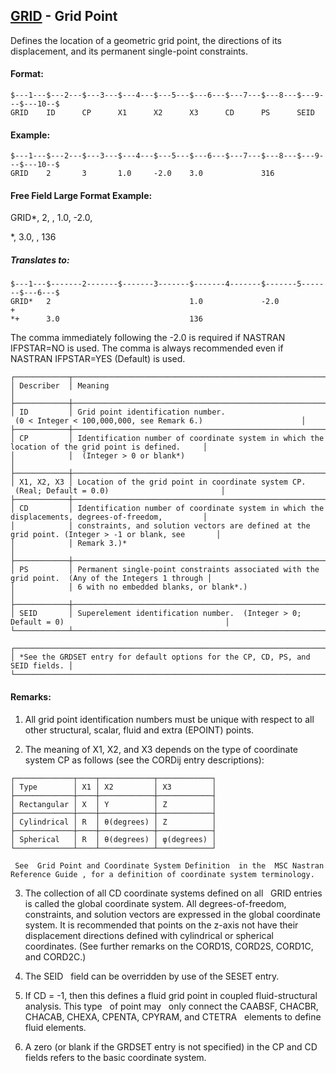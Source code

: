 ## [GRID](https://help.hexagonmi.com/bundle/MSC_Nastran_2022.4/page/Nastran_Combined_Book/qrg/bulkfgil/TOC.GRID.xhtml) - Grid Point

Defines the location of a geometric grid point, the directions of its displacement, and its permanent single-point constraints.

#### Format:

```nastran
$---1---$---2---$---3---$---4---$---5---$---6---$---7---$---8---$---9---$---10--$
GRID    ID      CP      X1      X2      X3      CD      PS      SEID            
```
#### Example:

```nastran
$---1---$---2---$---3---$---4---$---5---$---6---$---7---$---8---$---9---$---10--$
GRID    2       3       1.0     -2.0    3.0             316                     
```
#### Free Field Large Format Example:

GRID*, 2, , 1.0, -2.0,

*, 3.0, , 136

##### Translates to:

```nastran
$---1---$-------2-------$-------3-------$-------4-------$-------5-------$---6---$
GRID*   2                               1.0             -2.0            +       
*+      3.0                             136                                     
```
The comma immediately following the -2.0 is required if NASTRAN IFPSTAR=NO is used. The comma is always recommended even if NASTRAN IFPSTAR=YES (Default) is used.

```text
┌────────────┬────────────────────────────────────────────────────────────────────────────────────────────────────┐
│ Describer  │ Meaning                                                                                            │
├────────────┼────────────────────────────────────────────────────────────────────────────────────────────────────┤
│ ID         │ Grid point identification number.  (0 < Integer < 100,000,000, see Remark 6.)                      │
├────────────┼────────────────────────────────────────────────────────────────────────────────────────────────────┤
│ CP         │ Identification number of coordinate system in which the location of the grid point is defined.     │
│            │  (Integer > 0 or blank*)                                                                           │
├────────────┼────────────────────────────────────────────────────────────────────────────────────────────────────┤
│ X1, X2, X3 │ Location of the grid point in coordinate system CP.  (Real; Default = 0.0)                         │
├────────────┼────────────────────────────────────────────────────────────────────────────────────────────────────┤
│ CD         │ Identification number of coordinate system in which the displacements, degrees-of-freedom,         │
│            │ constraints, and solution vectors are defined at the grid point. (Integer > -1 or blank, see       │
│            │ Remark 3.)*                                                                                        │
├────────────┼────────────────────────────────────────────────────────────────────────────────────────────────────┤
│ PS         │ Permanent single-point constraints associated with the grid point.  (Any of the Integers 1 through │
│            │ 6 with no embedded blanks, or blank*.)                                                             │
├────────────┼────────────────────────────────────────────────────────────────────────────────────────────────────┤
│ SEID       │ Superelement identification number.  (Integer > 0; Default = 0)                                    │
└────────────┴────────────────────────────────────────────────────────────────────────────────────────────────────┘
```
```text
┌────────────────────────────────────────────────────────────────────────────────┐
│ *See the GRDSET entry for default options for the CP, CD, PS, and SEID fields. │
└────────────────────────────────────────────────────────────────────────────────┘
```
#### Remarks:

1. All grid point identification numbers must be unique with respect to all other structural, scalar, fluid and extra (EPOINT) points.

2. The meaning of X1, X2, and X3 depends on the type of coordinate system CP as follows (see the CORDij entry descriptions):

```text
┌─────────────┬────┬────────────┬────────────┐
│ Type        │ X1 │ X2         │ X3         │
├─────────────┼────┼────────────┼────────────┤
│ Rectangular │ X  │ Y          │ Z          │
├─────────────┼────┼────────────┼────────────┤
│ Cylindrical │ R  │ θ(degrees) │ Z          │
├─────────────┼────┼────────────┼────────────┤
│ Spherical   │ R  │ θ(degrees) │ φ(degrees) │
└─────────────┴────┴────────────┴────────────┘
```
     See  Grid Point and Coordinate System Definition  in the  MSC Nastran Reference Guide , for a definition of coordinate system terminology.

3. The collection of all CD coordinate systems defined on all   GRID entries is called the global coordinate system. All degrees-of-freedom, constraints, and solution vectors are expressed in the global coordinate system. It is recommended that points on the z-axis not have their displacement directions defined with cylindrical or spherical coordinates. (See further remarks on the CORD1S, CORD2S, CORD1C, and CORD2C.)

4. The SEID   field can be overridden by use of the SESET entry.

5. If CD = -1, then this defines a fluid grid point in coupled fluid-structural analysis. This type   of point may   only connect the CAABSF, CHACBR, CHACAB, CHEXA, CPENTA, CPYRAM, and CTETRA   elements to define fluid elements.

6. A zero (or blank if the GRDSET entry is not specified) in the CP and CD fields refers to the basic coordinate system.

